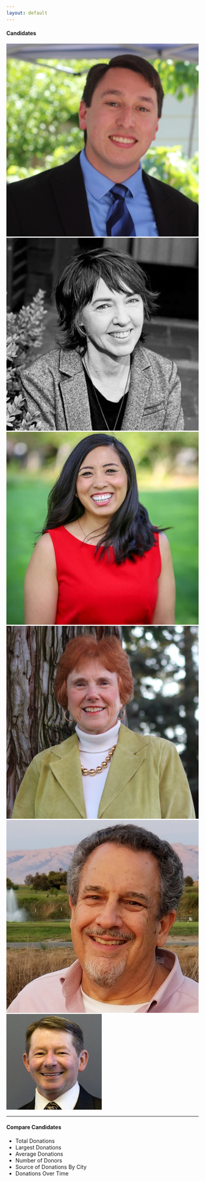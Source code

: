 ```yaml
---
layout: default
---
```


#### Candidates
![Lucas Ramirez](img/lucas.jpg?s=100)
![Alison Hicks](img/alison.jpg?s=100)
![Ellen Kamei](img/ellen.jpg?s=100)
![Pat Showalter](img/pat.jpg?s=100)
![Leonard M. “Lenny” Siegel](img/lenny.jpg?s=100)
![John Inks](img/inks.jpg?s=100)

* * *

#### Compare Candidates

*   Total Donations
*   Largest Donations
*	Average Donations
*	Number of Donors
*   Source of Donations By City
* 	Donations Over Time
